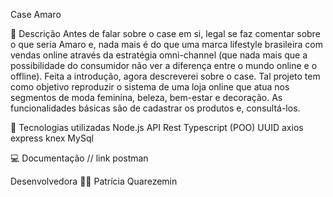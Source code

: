 Case Amaro
[](https://www.google.com/imgres?imgurl%3Dhttps%3A%2F%2Famarotech-res.cloudinary.com%2Fimage%2Ffetch%2Fc_limit%2Cf_auto%2Cdpr_1%2Cw_800%2Cq_auto%2Fv1%2Fhttps%3A%2F%2Fimages.prismic.io%2Famaro%2F3c540ef7-15b9-4ddb-8f37-285964853ba4_2021-09-14-AMARO-logo-800x800.png%3Fauto%3Dcompress%2Cformat%26imgrefurl%3Dhttps%3A%2F%2Famaro.com%2Fbr%2Fpt%2Fimprensa%26tbnid%3DLK0KklIlJ55ShM%26vet%3D12ahUKEwi69s_Ahpr6AhWOpJUCHXcIC2QQMygAegUIARC_AQ..i%26docid%3DAhlUiLH71BkycM%26w%3D800%26h%3D800%26q%3Damaro%20logo%26ved%3D2ahUKEwi69s_Ahpr6AhWOpJUCHXcIC2QQMygAegUIARC_AQ)

📜 Descrição
Antes de falar sobre o case em si, legal se faz comentar sobre o que seria Amaro e, nada mais é do que uma marca lifestyle brasileira com vendas online através da estratégia omni-channel (que nada mais que a possibilidade do consumidor não ver a diferença entre o mundo online e o offline). 
Feita a introdução, agora descreverei sobre o case.
Tal projeto tem como objetivo reproduzir o sistema de uma loja online que atua nos segmentos de moda feminina, beleza, bem-estar e decoração. As funcionalidades básicas são de cadastrar os produtos e, consultá-los.


🔗 Tecnologias utilizadas
Node.js
API Rest
Typescript (POO)
UUID
axios
express
knex
MySql


💻 Documentação
// link postman

Desenvolvedora
👩‍💻 Patrícia Quarezemin